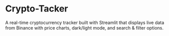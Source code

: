 # Crypto-Tacker
A real-time cryptocurrency tracker built with Streamlit that displays live data from Binance with price charts, dark/light mode, and search &amp; filter options.
